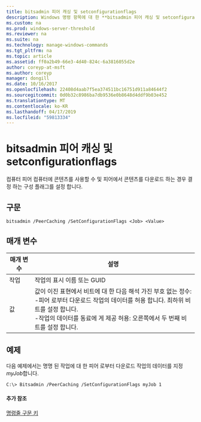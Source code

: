 ```yaml
---
title: bitsadmin 피어 캐싱 및 setconfigurationflags
description: Windows 명령 항목에 대 한 **bitsadmin 피어 캐싱 및 setconfigurationflags** -컴퓨터 동료에 게 콘텐츠를 사용할 수 및 피어에서 콘텐츠를 다운로드 하는 경우를 결정 하는 구성 플래그를 설정 합니다.
ms.custom: na
ms.prod: windows-server-threshold
ms.reviewer: na
ms.suite: na
ms.technology: manage-windows-commands
ms.tgt_pltfrm: na
ms.topic: article
ms.assetid: ff0a2b49-66e3-4d40-824c-6a3816055d2e
author: coreyp-at-msft
ms.author: coreyp
manager: dongill
ms.date: 10/16/2017
ms.openlocfilehash: 22408d4aab7f5ea374511bc16751d911a84644f2
ms.sourcegitcommit: 0d0b32c8986ba7db9536e0b8648d4ddf9b03e452
ms.translationtype: MT
ms.contentlocale: ko-KR
ms.lasthandoff: 04/17/2019
ms.locfileid: "59813334"
---
```

# <a name="bitsadmin-peercaching-and-setconfigurationflags"></a>bitsadmin 피어 캐싱 및 setconfigurationflags



컴퓨터 피어 컴퓨터에 콘텐츠를 사용할 수 및 피어에서 콘텐츠를 다운로드 하는 경우 결정 하는 구성 플래그를 설정 합니다.

## <a name="syntax"></a>구문

```
bitsadmin /PeerCaching /SetConfigurationFlags <Job> <Value>
```

## <a name="parameters"></a>매개 변수

|매개 변수|설명|
|---------|-----------|
|작업|작업의 표시 이름 또는 GUID|
|값|값이 이진 표현에서 비트에 대 한 다음 해석 가진 부호 없는 정수:</br>-피어 로부터 다운로드 작업의 데이터를 허용 합니다. 최하위 비트를 설정 합니다.</br>-작업의 데이터를 동료에 게 제공 허용: 오른쪽에서 두 번째 비트를 설정 합니다.|

## <a name="BKMK_examples"></a>예제

다음 예제에서는 명명 된 작업에 대 한 피어 로부터 다운로드 작업의 데이터를 지정 *myJob*합니다.
```
C:\> Bitsadmin /PeerCaching /SetConfigurationFlags myJob 1
```

#### <a name="additional-references"></a>추가 참조

[명령줄 구문 키](command-line-syntax-key.md)